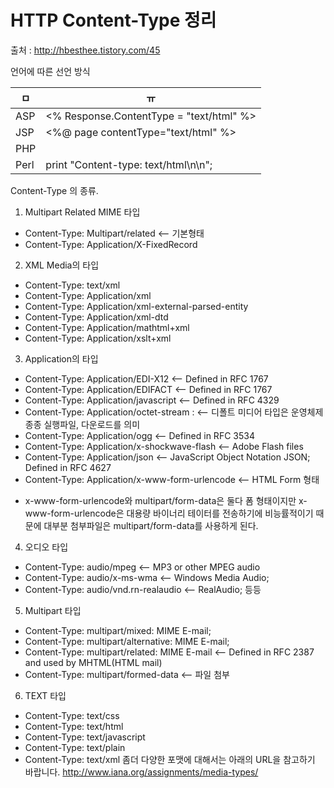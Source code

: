 # HTTP Content-Type 정리

출처 : http://hbesthee.tistory.com/45

언어에 따른 선언 방식

| ㅁ | ㅠ |
|--|--|
|ASP|	<% Response.ContentType = "text/html" %>|
|JSP|	<%@ page contentType="text/html" %>|
|PHP|	<?PHP header("Content-Type:text/html"); ?>|
|Perl|	print "Content-type: text/html\n\n";|

Content-Type 의 종류.

1) Multipart Related MIME 타입
  - Content-Type: Multipart/related <-- 기본형태
  - Content-Type: Application/X-FixedRecord
2) XML Media의 타입
 - Content-Type: text/xml
 - Content-Type: Application/xml
 - Content-Type: Application/xml-external-parsed-entity
 - Content-Type: Application/xml-dtd
 - Content-Type: Application/mathtml+xml
 - Content-Type: Application/xslt+xml
3) Application의 타입 
 - Content-Type: Application/EDI-X12 <--  Defined in RFC 1767 
 - Content-Type: Application/EDIFACT <--  Defined in RFC 1767 
 - Content-Type: Application/javascript <-- Defined in RFC 4329 
 - Content-Type: Application/octet-stream  : <-- 디폴트 미디어 타입은 운영체제 종종 실행파일, 다운로드를 의미
 - Content-Type: Application/ogg <-- Defined in RFC 3534
 - Content-Type: Application/x-shockwave-flash <-- Adobe Flash files
 - Content-Type: Application/json <-- JavaScript Object Notation JSON; Defined in RFC 4627 
 - Content-Type: Application/x-www-form-urlencode <-- HTML Form 형태
* x-www-form-urlencode와 multipart/form-data은 둘다 폼 형태이지만 x-www-form-urlencode은 대용량 바이너리 테이터를 전송하기에 비능률적이기 때문에 대부분 첨부파일은 multipart/form-data를 사용하게 된다.

4) 오디오 타입
- Content-Type: audio/mpeg <-- MP3 or other MPEG audio
- Content-Type: audio/x-ms-wma <-- Windows Media Audio;
- Content-Type: audio/vnd.rn-realaudio <--  RealAudio;  등등 

5) Multipart 타입
- Content-Type: multipart/mixed: MIME E-mail; 
- Content-Type: multipart/alternative: MIME E-mail;
- Content-Type: multipart/related: MIME E-mail <-- Defined in RFC 2387 and used by MHTML(HTML mail) 
- Content-Type: multipart/formed-data  <-- 파일 첨부
6) TEXT 타입 
- Content-Type: text/css
- Content-Type: text/html
- Content-Type: text/javascript
- Content-Type: text/plain
- Content-Type: text/xml
좀더 다양한 포맷에 대해서는 아래의 URL을 참고하기 바랍니다.
http://www.iana.org/assignments/media-types/
